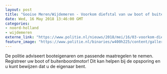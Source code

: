 ```yaml
---
layout: post
title: "Gooise Meren/Wijdemeren - Voorkom diefstal van uw boot of buitenboordmotor"
date: Wed, 16 May 2018 13:46:00 GMT
categories: 
- noord-holland 
- wijdemeren 
externe_link: "https://www.politie.nl/nieuws/2018/mei/16/03-voorkom-diefstal-van-uw-boot-of-buitenboordmotor.html"
feature_image: "https://www.politie.nl/binaries/w400h225/content/gallery/politie/nieuws/2018/mei/03-mn/politieboot.jpg"
---
```


De politie adviseert booteigenaren om passende maatregelen te nemen. Registreer uw boot of buitenboordmotor! Dit kan helpen bij de opsporing en u kunt bewijzen dat u de eigenaar bent.
